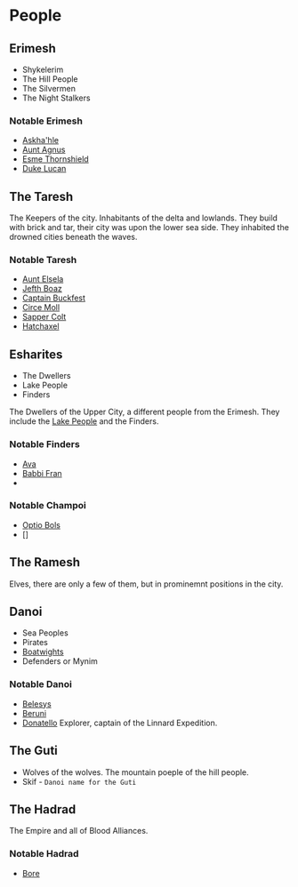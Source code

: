 # People

## Erimesh

 - Shykelerim
 - The Hill People
 - The Silvermen
 - The Night Stalkers
 
### Notable Erimesh
* [Askha'hle](/p/askhahale.md)
* [Aunt Agnus](/p/aunt_agnus.md)
* [Esme Thornshield](/p/esme.md)
* [Duke Lucan](/p/lucan.md)

## The Taresh

The Keepers of the city. Inhabitants of the delta and lowlands. They build with brick and tar, their city was upon the lower sea side. They inhabited the drowned cities beneath the waves.

### Notable Taresh
 * [Aunt Elsela](/p/aunt_elsela.md)
 * [Jefth Boaz](/p/boaz.md)
 * [Captain Buckfest](/p/buckfest.md)
 * [Circe Moll](/p/circe_moll.md)
 * [Sapper Colt](/p/colt.md)
 * [Hatchaxel](/p/hatchaxel.md)

## Esharites
 - The Dwellers
 - Lake People
 - Finders

The Dwellers of the Upper City, a different people from the Erimesh. They include the [Lake People](/f/cham.md) and the Finders.

### Notable Finders
 * [Ava](/p/ava.md)
 * [Babbi Fran](/p/babbi_fran.md)
 * 
 
### Notable Champoi
 * [Optio Bols](/p/bols.md)
 * []

## The Ramesh

Elves, there are only a few of them, but in prominemnt positions in the city.

## Danoi

 - Sea Peoples
 - Pirates
 - [Boatwights](/f/boatwights.md)
 - Defenders or Mynim

### Notable Danoi
 * [Belesys](/p/belesys.md)
 * [Beruni](/p/beruni.md)
 * [Donatello](/p/donatello.md) Explorer, captain of the Linnard Expedition. 
 
## The Guti
 - Wolves of the wolves. The mountain poeple of the hill people.
 - Skif - ``Danoi name for the Guti``

## The Hadrad

The Empire and all of Blood Alliances. 

### Notable Hadrad
 * [Bore](/p/bore.md)